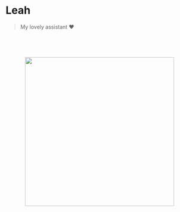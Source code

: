 # Leah

> My lovely assistant ❤️

<h1 align="center">
	<br>
	<img width="400" src="https://cdn.rawgit.com/Meesayen/meesayen.me/5343ae57/leah/faces/celebrate.png">
	<br>
	<br>
	<br>
</h1>
